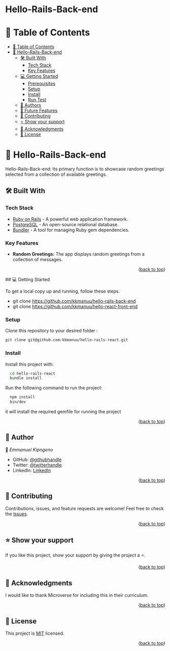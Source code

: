 <h1>Hello-Rails-Back-end</h1>

<a name="readme-top"></a>

<!-- TABLE OF CONTENTS -->

# 📗 Table of Contents

- [📗 Table of Contents](#-table-of-contents)
- [📖 Hello-Rails-Back-end](#-blog-app-)
  - [🛠 Built With ](#-built-with-)
    - [Tech Stack ](#tech-stack-)
    - [Key Features ](#key-features-)
  - [💻 Getting Started ](#-getting-started-)
    - [Prerequisites](#prerequisites)
    - [Setup](#setup)
    - [Install](#install)
    - [Run Test](#run-test)
  - [👥 Authors ](#-authors-)
  - [🔭 Future Features ](#-future-features-)
  - [🤝 Contributing ](#-contributing-)
  - [⭐️ Show your support ](#️-show-your-support-)
  - [🙏 Acknowledgments ](#-acknowledgments-)
  - [📝 License ](#-license-)

<!-- PROJECT DESCRIPTION -->

# 📖 Hello-Rails-Back-end <a name="about-project"></a>

   Hello-Rails-Back-end: Its primary function is to showcase random greetings selected from a collection of available greetings.

## 🛠 Built With <a name="built-with"></a>

### Tech Stack <a name="tech-stack"></a>

- [Ruby on Rails](https://rubyonrails.org) - A powerful web application framework.
- [PostgreSQL](https://www.postgresql.org) - An open-source relational database.
- [Bundler](https://bundler.io) - A tool for managing Ruby gem dependencies.

<!-- FEATURES -->
### Key Features <a name="key-features"></a>
- **Random Greetings:** The app displays random greetings from a collection of messages.

<p align="right">(<a href="#-table-of-contents">back to top</a>)</p>
<!-- GETTING STARTED -->
## 💻 Getting Started <a name="getting-started"></a>

To get a local copy up and running, follow these steps.
- git clone  https://github.com/kkmanuu/hello-rails-back-end
- git clone  https://github.com/kkmanuu/hello-react-front-end
### Setup
Clone this repository to your desired folder :
```bash
git clone git@github.com:kkmanuu/hello-rails-react.git
```
### Install
Install this project with:
```bash
  cd hello-rails-react
  bundle install
```
Run the following command to run the project:

```bash
  npm install
  bin/dev
```

it will install the required gemfile for running the project

<p align="right">(<a href="#readme-top">back to top</a>)</p>

<!-- AUTHORS -->

## :bust_in_silhouette: Author <a name="authors"></a>

:bust_in_silhouette: *Emmanuel Kipngeno*
- GitHub: [@githubhandle](https://github.com/kkmanuu)
- Twitter: [@twitterhandle](https://twitter.com/Kkmanuu1)
- LinkedIn: [LinkedIn](https://www.linkedin.com/in/emmanuel-kipngeno/)


<p align="right">(<a href="#readme-top">back to top</a>)</p>

<!-- CONTRIBUTING -->

## 🤝 Contributing <a name="contributing"></a>

Contributions, issues, and feature requests are welcome!
Feel free to check the <a href="https://github.com/kkmanuu/hello-rails-react/issues">Issues</a>.

<p align="right">(<a href="#readme-top">back to top</a>)</p>

<!-- SUPPORT -->

## ⭐️ Show your support <a name="support"></a>

If you like this project, show your support by giving the project a ⭐️.

<p align="right">(<a href="#readme-top">back to top</a>)</p>

<!-- ACKNOWLEDGEMENTS -->

## 🙏 Acknowledgments <a name="acknowledgements"></a>

I would like to thank Microverse for including this in their curriculum.


<p align="right">(<a href="#readme-top">back to top</a>)</p>

<!-- LICENSE -->

## 📝 License <a name="license"></a>

This project is [MIT](./LICENSE) licensed.

<p align="right">(<a href="#readme-top">back to top</a>)</p>